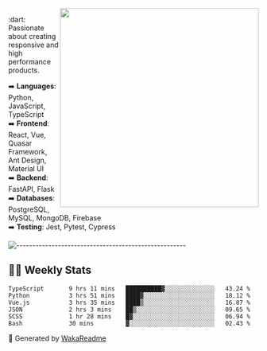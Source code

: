 <img src="https://github-readme-stats.vercel.app/api?username=iguit0&show_icons=true&include_all_commits=true&count_private=true&theme=dracula" min-width="400px" max-width="400px" width="400px" align="right" />

<p align="left"> 
  :dart: Passionate about creating responsive and high performance products.
</p>

<p align="left">
  ➡️ <strong>Languages</strong>: Python, JavaScript, TypeScript<br>
  ➡️ <strong>Frontend</strong>: React, Vue, Quasar Framework, Ant Design, Material UI<br>
  ➡️ <strong>Backend</strong>: FastAPI, Flask<br>
  ➡️ <strong>Databases</strong>: PostgreSQL, MySQL, MongoDB, Firebase<br>
  ➡️ <strong>Testing</strong>: Jest, Pytest, Cypress<br>
</p>

![-----------------------------------------------------](https://raw.githubusercontent.com/andreasbm/readme/master/assets/lines/vintage.png)

## :man_technologist: Weekly Stats
<!--START_SECTION:waka-->

```text
TypeScript       9 hrs 11 mins   ██████████▓░░░░░░░░░░░░░░   43.24 %
Python           3 hrs 51 mins   ████▓░░░░░░░░░░░░░░░░░░░░   18.12 %
Vue.js           3 hrs 35 mins   ████▒░░░░░░░░░░░░░░░░░░░░   16.87 %
JSON             2 hrs 3 mins    ██▒░░░░░░░░░░░░░░░░░░░░░░   09.65 %
SCSS             1 hr 28 mins    █▓░░░░░░░░░░░░░░░░░░░░░░░   06.94 %
Bash             30 mins         ▓░░░░░░░░░░░░░░░░░░░░░░░░   02.43 %
```

<!--END_SECTION:waka-->

🚀 Generated by [WakaReadme](https://github.com/athul/waka-readme)
